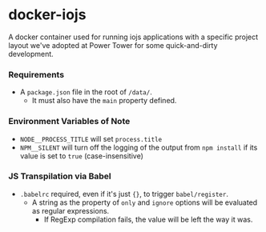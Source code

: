 # docker-iojs
A docker container used for running iojs applications with a specific project layout we've adopted at Power Tower for some quick-and-dirty development.

### Requirements
 * A `package.json` file in the root of `/data/`.
    * It must also have the `main` property defined.

### Environment Variables of Note

 * `NODE__PROCESS_TITLE` will set `process.title`
 * `NPM__SILENT` will turn off the logging of the output from `npm install` if its value is set to `true` (case-insensitive)

### JS Transpilation via Babel

 * `.babelrc` required, even if it's just `{}`, to trigger `babel/register`.
    - A string as the property of `only` and `ignore` options will be evaluated as regular expressions.
        - If RegExp compilation fails, the value will be left the way it was.
